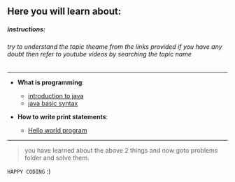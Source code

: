 ## **Here you will learn about**:

##### instructions:
###### try to understand the topic theame from the links provided if you have any doubt then refer to youtube videos by searching the topic name

---


* **What is programming**:
  * [introduction to java]( https://www.geeksforgeeks.org/introduction-to-java/ )
  * [java basic syntax]( https://www.geeksforgeeks.org/java-basic-syntax/?ref=lbp )

* **How to write print statements**:
   * [Hello world program ]( https://www.geeksforgeeks.org/java-hello-world-program/?ref=lbp ) 

---
> you have learned about the above 2 things and now goto problems folder and solve them.

`HAPPY CODING` :)
